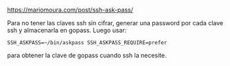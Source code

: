 https://mariomoura.com/post/ssh-ask-pass/

Para no tener las claves ssh sin cifrar, generar una password por cada clave ssh y almacenarla en gopass.
Luego usar:
```
SSH_ASKPASS=~/bin/askpass SSH_ASKPASS_REQUIRE=prefer 
```
para obtener la clave de gopass cuando ssh la necesite.
